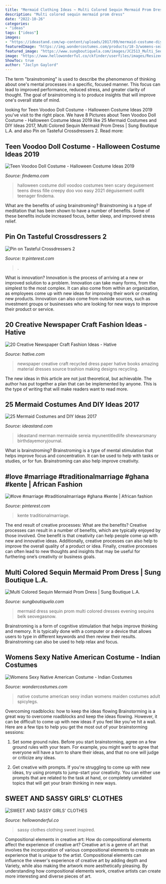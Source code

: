 ```yaml
---
title: "Mermaid Clothing Ideas ~ Multi Colored Sequin Mermaid Prom Dress"
description: "Multi colored sequin mermaid prom dress"
date: "2022-10-26"
categories:
- "ideas"
tags: ["ideas"]
images:
- "https://ideastand.com/wp-content/uploads/2017/09/mermaid-costume-diy/1-mermaid-costume-diy-ideas-tutorials.jpg"
featuredImage: "https://img.wondercostumes.com/products/18-3/womens-sexy-native-american-costume.jpg"
featured_image: "https://www.sungboutiquela.com/images/JC2513_Multi_Sequin_Mermaid_Prom_Dress_l.jpg"
image: "https://www.hellowonderful.co/ckfinder/userfiles/images/Resized-for-Web-400x600.jpg"
ShowToc: true
author: "Jaclyn Gaylord"
---
```



The term "brainstroming" is used to describe the phenomenon of thinking about one's mental processes in a specific, focused manner. This focus can lead to improved performance, reduced stress, and greater clarity of thought. The goal of brainstroming is to produce insights that will improve one's overall state of mind.

	

		
looking for Teen Voodoo Doll Costume - Halloween Costume Ideas 2019 you've visit to the right place. We have 8 Pictures about Teen Voodoo Doll Costume - Halloween Costume Ideas 2019 like 25 Mermaid Costumes and DIY Ideas 2017, Multi Colored Sequin Mermaid Prom Dress | Sung Boutique L.A. and also Pin on Tasteful Crossdressers 2. Read more:
		
    
## Teen Voodoo Doll Costume - Halloween Costume Ideas 2019

<img loading=lazy src="http://findema.com/wp-content/uploads/2014/10/halloween_201410326.jpg" onerror="this.onerror=null;this.src='https://tse4.mm.bing.net/th?id=OIP.Rxo4r91LYEls5waE2x15eQHaKl&amp;pid=15.1';" alt="Teen Voodoo Doll Costume - Halloween Costume Ideas 2019">

_Source: findema.com_

>halloween costume doll voodoo costumes teen scary deguisement teens dress fille creepy doo voo easy 2021 déguisement outfit teenager findema. 

	

What are the benefits of using brainstroming?
Brainstroming is a type of meditation that has been shown to have a number of benefits. Some of these benefits include increased focus, better sleep, and improved stress relief.

    
## Pin On Tasteful Crossdressers 2

<img loading=lazy src="https://i.pinimg.com/736x/4b/6a/37/4b6a37ea420d7381d1eac3418b6fda98.jpg" onerror="this.onerror=null;this.src='https://tse1.mm.bing.net/th?id=OIP.Ad94MbPWylsdaXZ_WH4T6QHaKD&amp;pid=15.1';" alt="Pin on Tasteful Crossdressers 2">

_Source: tr.pinterest.com_

>. 

	

What is innovation?
Innovation is the process of arriving at a new or improved solution to a problem. Innovation can take many forms, from the simplest to the most complex. It can also come from within an organization, as employees come up with new ideas for improving their work or creating new products. Innovation can also come from outside sources, such as investment groups or businesses who are looking for new ways to improve their product or service.

    
## 20 Creative Newspaper Craft Fashion Ideas - Hative

<img loading=lazy src="http://hative.com/wp-content/uploads/2014/10/newspaper-craft-fashion-ideas/2-creative-newspaper-craft-fashion-ideas.jpg" onerror="this.onerror=null;this.src='https://tse1.mm.bing.net/th?id=OIP.YABbSnoEV65VXtfJJdaXAgHaKv&amp;pid=15.1';" alt="20 Creative Newspaper Craft Fashion Ideas - Hative">

_Source: hative.com_

>newspaper creative craft recycled dress paper hative books amazing material dresses source trashion making designs recycling. 

	

The new ideas in this article are not just theoretical, but achievable. The author has put together a plan that can be implemented by anyone. This is the type of writing that will make readers want to read more.

    
## 25 Mermaid Costumes And DIY Ideas 2017

<img loading=lazy src="https://ideastand.com/wp-content/uploads/2017/09/mermaid-costume-diy/1-mermaid-costume-diy-ideas-tutorials.jpg" onerror="this.onerror=null;this.src='https://tse2.mm.bing.net/th?id=OIP.kBtimw31ZsdRDNFfHaf9MAHaXx&amp;pid=15.1';" alt="25 Mermaid Costumes and DIY Ideas 2017">

_Source: ideastand.com_

>ideastand merman mermaide sereia myunentitledlife shewearsmany birthdayemoryjournal. 

	

What is brainstroming?
Brainstroming is a type of mental stimulation that helps improve focus and concentration. It can be used to help with tasks or studies, or for fun. Brainstroming can also help improve creativity.

    
## #love #marriage #traditionalmarriage #ghana #kente | African Fashion

<img loading=lazy src="https://i.pinimg.com/736x/a4/a3/f6/a4a3f64e3c1dfafb9a1fbaf123df7af9.jpg" onerror="this.onerror=null;this.src='https://tse2.mm.bing.net/th?id=OIP.LgYxZABe2V87ab7OFitbnwHaLG&amp;pid=15.1';" alt="#love #marriage #traditionalmarriage #ghana #kente | African fashion">

_Source: pinterest.com_

>kente traditionalmarriage. 

	

The end result of creative processes: What are the benefits?
Creative processes can result in a number of benefits, which are typically enjoyed by those involved. One benefit is that creativity can help people come up with new and innovative ideas. Additionally, creative processes can also help to improve the overall quality of a product or idea. Finally, creative processes can often lead to new thoughts and insights that may be useful for furthering one’s creativity or business goals.

    
## Multi Colored Sequin Mermaid Prom Dress | Sung Boutique L.A.

<img loading=lazy src="https://www.sungboutiquela.com/images/JC2513_Multi_Sequin_Mermaid_Prom_Dress_l.jpg" onerror="this.onerror=null;this.src='https://tse2.mm.bing.net/th?id=OIP.PUKBiN87OAPjUGomQq9w_gHaJ6&amp;pid=15.1';" alt="Multi Colored Sequin Mermaid Prom Dress | Sung Boutique L.A.">

_Source: sungboutiquela.com_

>mermaid dress sequin prom multi colored dresses evening sequins belk seovegasnow. 

	

Brainstroming is a form of cognitive stimulation that helps improve thinking and memory. It is typically done with a computer or a device that allows users to type in different keywords and then review their results. Brainstroming can also be used to help relax and focus.

    
## Womens Sexy Native American Costume - Indian Costumes

<img loading=lazy src="https://img.wondercostumes.com/products/18-3/womens-sexy-native-american-costume.jpg" onerror="this.onerror=null;this.src='https://tse3.mm.bing.net/th?id=OIP.rHubXg2iwFnASMJWbOJGOwHaKX&amp;pid=15.1';" alt="Womens Sexy Native American Costume - Indian Costumes">

_Source: wondercostumes.com_

>native costume american sexy indian womens maiden costumes adult spicylegs. 

	

Overcoming roadblocks: how to keep the ideas flowing
Brainstorming is a great way to overcome roadblocks and keep the ideas flowing. However, it can be difficult to come up with new ideas if you feel like you've hit a wall. Here are a few tips to help you get the most out of your brainstorming sessions:
1. Set some ground rules. Before you start brainstorming, agree on a few ground rules with your team. For example, you might want to agree that everyone will have a turn to share their ideas, and that no one will judge or criticize any ideas.

2. Get creative with prompts. If you're struggling to come up with new ideas, try using prompts to jump-start your creativity. You can either use prompts that are related to the task at hand, or completely unrelated topics that will get your brain thinking in new ways.


    
## SWEET AND SASSY GIRLS&#039; CLOTHES

<img loading=lazy src="https://www.hellowonderful.co/ckfinder/userfiles/images/Resized-for-Web-400x600.jpg" onerror="this.onerror=null;this.src='https://tse4.mm.bing.net/th?id=OIP.qotomgcFrZ4UXyQcI3uVIAAAAA&amp;pid=15.1';" alt="SWEET AND SASSY GIRLS&#039; CLOTHES">

_Source: hellowonderful.co_

>sassy clothes clothing sweet inspired. 

	

Compositional elements in creative art: How do compositional elements affect the experience of creative art?
Creative art is a genre of art that involves the incorporation of various compositional elements to create an experience that is unique to the artist. Compositional elements can influence the viewer's experience of creative art by adding depth and Variety, while also making the artwork more aesthetically pleasing. By understanding how compositional elements work, creative artists can create more interesting and diverse pieces of art.

